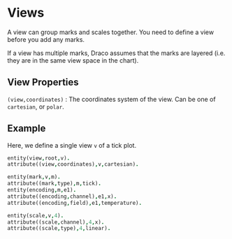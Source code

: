 # Views

A view can group marks and scales together. You need to define a view before you add any
marks.

If a view has multiple marks, Draco assumes that the marks are layered (i.e. they are in
the same view space in the chart).

## View Properties

`(view,coordinates)` : The coordinates system of the view. Can be one of `cartesian`, or
`polar`.

## Example

Here, we define a single view `v` of a tick plot.

```prolog
entity(view,root,v).
attribute((view,coordinates),v,cartesian).

entity(mark,v,m).
attribute((mark,type),m,tick).
entity(encoding,m,e1).
attribute((encoding,channel),e1,x).
attribute((encoding,field),e1,temperature).

entity(scale,v,4).
attribute((scale,channel),4,x).
attribute((scale,type),4,linear).
```
